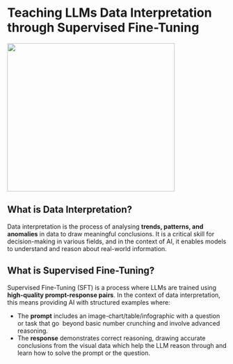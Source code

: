 # Teaching LLMs Data Interpretation through Supervised Fine-Tuning

<img height="340" width="385" src="${PRIVATE_IMAGE_MODULE_1}" />

## What is Data Interpretation?

Data interpretation is the process of analysing **trends, patterns, and anomalies** in data to draw meaningful conclusions. It is a critical skill for decision-making in various fields, and in the context of AI, it enables models to understand and reason about real-world information. 

## What is Supervised Fine-Tuning?

Supervised Fine-Tuning (SFT) is a process where LLMs are trained using **high-quality prompt-response pairs**. In the context of data interpretation, this means providing AI with structured examples where:

* The **prompt** includes an image-chart/table/infographic with a question or task that go  beyond basic number crunching and involve advanced reasoning. 
* The **response** demonstrates correct reasoning, drawing accurate conclusions from the visual data which help the LLM reason through and learn how to solve the prompt or the question.
